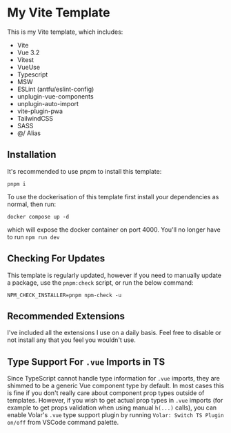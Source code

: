 # My Vite Template

This is my Vite template, which includes:

- Vite
- Vue 3.2
- Vitest
- VueUse
- Typescript
- MSW
- ESLint (antfu/eslint-config)
- unplugin-vue-components
- unplugin-auto-import
- vite-plugin-pwa
- TailwindCSS
- SASS
- @/ Alias

## Installation

It's recommended to use pnpm to install this template:

```
pnpm i
```

To use the dockerisation of this template first install your dependencies as normal, then run:

```
docker compose up -d
```

which will expose the docker container on port 4000. You'll no longer have to run `npm run dev`

## Checking For Updates

This template is regularly updated, however if you need to manually update a package, use the `pnpm:check` script, or run the below command:

```
NPM_CHECK_INSTALLER=pnpm npm-check -u
```

## Recommended Extensions

I've included all the extensions I use on a daily basis. Feel free to disable
or not install any that you feel you wouldn't use.

## Type Support For `.vue` Imports in TS

Since TypeScript cannot handle type information for `.vue` imports, they are shimmed to be a generic Vue component type by default. In most cases this is fine if you don't really care about component prop types outside of templates. However, if you wish to get actual prop types in `.vue` imports (for example to get props validation when using manual `h(...)` calls), you can enable Volar's `.vue` type support plugin by running `Volar: Switch TS Plugin on/off` from VSCode command palette.
